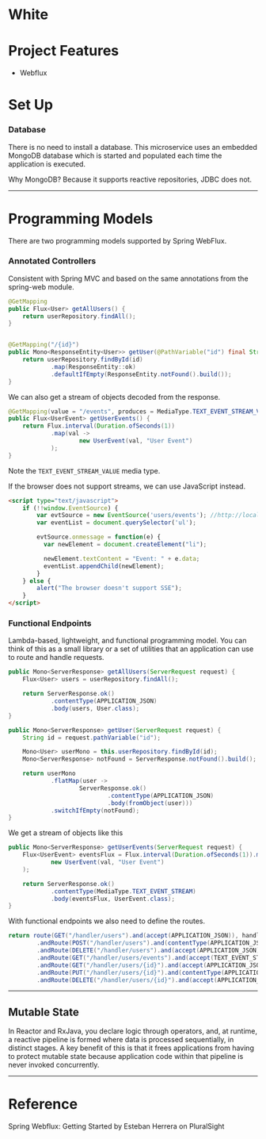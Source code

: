# White

# Project Features

* Webflux

# Set Up

### Database

There is no need to install a database. This microservice uses an embedded MongoDB
database which is started and populated each time the application is executed.

Why MongoDB? Because it supports reactive repositories, JDBC does not.

---

# Programming Models

There are two programming models supported by Spring WebFlux.

### Annotated Controllers

Consistent with Spring MVC and based on the same annotations from the spring-web module.

~~~java
@GetMapping
public Flux<User> getAllUsers() {
    return userRepository.findAll();
}


@GetMapping("/{id}")
public Mono<ResponseEntity<User>> getUser(@PathVariable("id") final String id) {
    return userRepository.findById(id)
            .map(ResponseEntity::ok)
            .defaultIfEmpty(ResponseEntity.notFound().build());
}
~~~

We can also get a stream of objects decoded from the response.

~~~java
@GetMapping(value = "/events", produces = MediaType.TEXT_EVENT_STREAM_VALUE)
public Flux<UserEvent> getUserEvents() {
    return Flux.interval(Duration.ofSeconds(1))
            .map(val ->
                    new UserEvent(val, "User Event")
            );
}
~~~

Note the `TEXT_EVENT_STREAM_VALUE` media type.

If the browser does not support streams, we can use JavaScript instead.

~~~html
<script type="text/javascript">
    if (!!window.EventSource) {
        var evtSource = new EventSource('users/events'); //http://localhost:8080/index.html
        var eventList = document.querySelector('ul');

        evtSource.onmessage = function(e) {
          var newElement = document.createElement("li");

          newElement.textContent = "Event: " + e.data;
          eventList.appendChild(newElement);
        }
    } else {
        alert("The browser doesn't support SSE");
    }
</script>
~~~


### Functional Endpoints

Lambda-based, lightweight, and functional programming model. You can think of this 
as a small library or a set of utilities that an application can use to route and 
handle requests.

~~~java
public Mono<ServerResponse> getAllUsers(ServerRequest request) {
    Flux<User> users = userRepository.findAll();

    return ServerResponse.ok()
            .contentType(APPLICATION_JSON)
            .body(users, User.class);
}

public Mono<ServerResponse> getUser(ServerRequest request) {
    String id = request.pathVariable("id");

    Mono<User> userMono = this.userRepository.findById(id);
    Mono<ServerResponse> notFound = ServerResponse.notFound().build();

    return userMono
            .flatMap(user ->
                    ServerResponse.ok()
                            .contentType(APPLICATION_JSON)
                            .body(fromObject(user)))
            .switchIfEmpty(notFound);
}
~~~

We get a stream of objects like this 

~~~java
public Mono<ServerResponse> getUserEvents(ServerRequest request) {
    Flux<UserEvent> eventsFlux = Flux.interval(Duration.ofSeconds(1)).map(val ->
            new UserEvent(val, "User Event")
    );

    return ServerResponse.ok()
            .contentType(MediaType.TEXT_EVENT_STREAM)
            .body(eventsFlux, UserEvent.class);
}
~~~

With functional endpoints we also need to define the routes. 

~~~java
return route(GET("/handler/users").and(accept(APPLICATION_JSON)), handler::getAllUsers)
        .andRoute(POST("/handler/users").and(contentType(APPLICATION_JSON)), handler::saveUser)
        .andRoute(DELETE("/handler/users").and(accept(APPLICATION_JSON)), handler::deleteAllUsers)
        .andRoute(GET("/handler/users/events").and(accept(TEXT_EVENT_STREAM)), handler::getUserEvents)
        .andRoute(GET("/handler/users/{id}").and(accept(APPLICATION_JSON)), handler::getUser)
        .andRoute(PUT("/handler/users/{id}").and(contentType(APPLICATION_JSON)), handler::updateUser)
        .andRoute(DELETE("/handler/users/{id}").and(accept(APPLICATION_JSON)), handler::deleteUser);
~~~

---

## Mutable State

In Reactor and RxJava, you declare logic through operators, and, at runtime, a reactive 
pipeline is formed where data is processed sequentially, in distinct stages. A key benefit 
of this is that it frees applications from having to protect mutable state because 
application code within that pipeline is never invoked concurrently.

---

# Reference

Spring Webflux: Getting Started by Esteban Herrera on PluralSight
